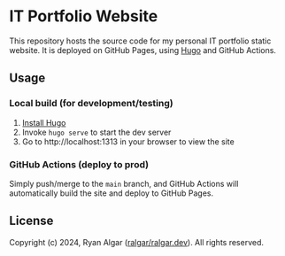 # IT Portfolio Website

This repository hosts the source code for my personal IT portfolio static
 website. It is deployed on GitHub Pages, using [Hugo](https://gohugo.io/)
 and GitHub Actions.

## Usage

### Local build (for development/testing)

1. [Install Hugo](https://gohugo.io/installation/)
1. Invoke `hugo serve` to start the dev server
1. Go to http://localhost:1313 in your browser to view the site

### GitHub Actions (deploy to prod)

Simply push/merge to the `main` branch, and GitHub Actions will automatically
 build the site and deploy to GitHub Pages.

## License

Copyright (c) 2024, Ryan Algar
 ([ralgar/ralgar.dev](https://gitlab.com/ralgar/ralgar.dev)).
 All rights reserved.
